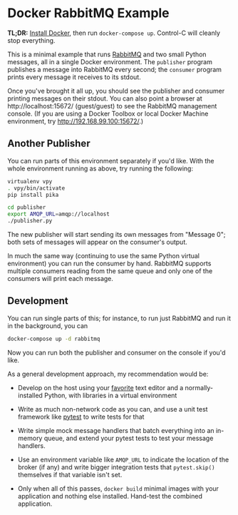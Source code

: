 Docker RabbitMQ Example
=======================

**TL;DR:**
[Install Docker](https://docs.docker.com/engine/installation/), then
run `docker-compose up`.  Control-C will cleanly stop everything.

This is a minimal example that runs [RabbitMQ](http://rabbitmq.com/)
and two small Python messages, all in a single Docker environment.
The `publisher` program publishes a message into RabbitMQ every
second; the `consumer` program prints every message it receives to
its stdout.

Once you've brought it all up, you should see the publisher and
consumer printing messages on their stdout.  You can also point a
browser at http://localhost:15672/ (guest/guest) to see the RabbitMQ
management console.  (If you are using a Docker Toolbox or local
Docker Machine environment, try http://192.168.99.100:15672/.)

Another Publisher
-----------------

You can run parts of this environment separately if you'd like.  With
the whole environment running as above, try running the following:

```sh
virtualenv vpy
. vpy/bin/activate
pip install pika

cd publisher
export AMQP_URL=amqp://localhost
./publisher.py
```

The new publisher will start sending its own messages from "Message
0"; both sets of messages will appear on the consumer's output.

In much the same way (continuing to use the same Python virtual
environment) you can run the consumer by hand.  RabbitMQ supports
multiple consumers reading from the same queue and only one of the
consumers will print each message.

Development
-----------

You can run single parts of this; for instance, to run just RabbitMQ
and run it in the background, you can

```sh
docker-compose up -d rabbitmq
```

Now you can run both the publisher and consumer on the console if
you'd like.

As a general development approach, my recommendation would be:

* Develop on the host using
  your [favorite](https://www.gnu.org/software/emacs/) text editor and
  a normally-installed Python, with libraries in a virtual environment

* Write as much non-network code as you can, and use a unit test
  framework like [pytest](https://pytest.org) to write tests for that

* Write simple mock message handlers that batch everything into an
  in-memory queue, and extend your pytest tests to test your message
  handlers.

* Use an environment variable like `AMQP_URL` to indicate the location
  of the broker (if any) and write bigger integration tests that
  `pytest.skip()` themselves if that variable isn't set.

* Only when all of this passes, `docker build` minimal images with
  your application and nothing else installed.  Hand-test the combined
  application.
